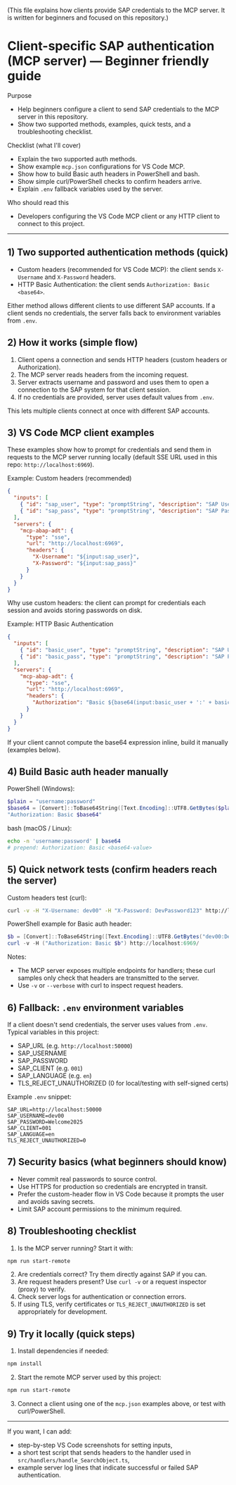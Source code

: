 (This file explains how clients provide SAP credentials to the MCP server. It is written for beginners and focused on this repository.)

# Client-specific SAP authentication (MCP server) — Beginner friendly guide

Purpose
- Help beginners configure a client to send SAP credentials to the MCP server in this repository.
- Show two supported methods, examples, quick tests, and a troubleshooting checklist.

Checklist (what I'll cover)
- Explain the two supported auth methods.
- Show example `mcp.json` configurations for VS Code MCP.
- Show how to build Basic auth headers in PowerShell and bash.
- Show simple curl/PowerShell checks to confirm headers arrive.
- Explain `.env` fallback variables used by the server.

Who should read this
- Developers configuring the VS Code MCP client or any HTTP client to connect to this project.

---

## 1) Two supported authentication methods (quick)

- Custom headers (recommended for VS Code MCP): the client sends `X-Username` and `X-Password` headers.
- HTTP Basic Authentication: the client sends `Authorization: Basic <base64>`.

Either method allows different clients to use different SAP accounts. If a client sends no credentials, the server falls back to environment variables from `.env`.

## 2) How it works (simple flow)

1. Client opens a connection and sends HTTP headers (custom headers or Authorization).
2. The MCP server reads headers from the incoming request.
3. Server extracts username and password and uses them to open a connection to the SAP system for that client session.
4. If no credentials are provided, server uses default values from `.env`.

This lets multiple clients connect at once with different SAP accounts.

## 3) VS Code MCP client examples

These examples show how to prompt for credentials and send them in requests to the MCP server running locally (default SSE URL used in this repo: `http://localhost:6969`).

Example: Custom headers (recommended)

```json
{
  "inputs": [
    { "id": "sap_user", "type": "promptString", "description": "SAP Username", "password": false },
    { "id": "sap_pass", "type": "promptString", "description": "SAP Password", "password": true }
  ],
  "servers": {
    "mcp-abap-adt": {
      "type": "sse",
      "url": "http://localhost:6969",
      "headers": {
        "X-Username": "${input:sap_user}",
        "X-Password": "${input:sap_pass}"
      }
    }
  }
}
```

Why use custom headers: the client can prompt for credentials each session and avoids storing passwords on disk.

Example: HTTP Basic Authentication

```json
{
  "inputs": [
    { "id": "basic_user", "type": "promptString", "description": "SAP Username", "password": false },
    { "id": "basic_pass", "type": "promptString", "description": "SAP Password", "password": true }
  ],
  "servers": {
    "mcp-abap-adt": {
      "type": "sse",
      "url": "http://localhost:6969",
      "headers": {
        "Authorization": "Basic ${base64(input:basic_user + ':' + basic_pass)}"
      }
    }
  }
}
```

If your client cannot compute the base64 expression inline, build it manually (examples below).

## 4) Build Basic auth header manually

PowerShell (Windows):

```powershell
$plain = "username:password"
$base64 = [Convert]::ToBase64String([Text.Encoding]::UTF8.GetBytes($plain))
"Authorization: Basic $base64"
```

bash (macOS / Linux):

```bash
echo -n 'username:password' | base64
# prepend: Authorization: Basic <base64-value>
```

## 5) Quick network tests (confirm headers reach the server)

Custom headers test (curl):

```bash
curl -v -H "X-Username: dev00" -H "X-Password: DevPassword123" http://localhost:6969/
```

PowerShell example for Basic auth header:

```powershell
$b = [Convert]::ToBase64String([Text.Encoding]::UTF8.GetBytes("dev00:DevPassword123"))
curl -v -H ("Authorization: Basic $b") http://localhost:6969/
```

Notes:
- The MCP server exposes multiple endpoints for handlers; these curl samples only check that headers are transmitted to the server.
- Use `-v` or `--verbose` with curl to inspect request headers.

## 6) Fallback: `.env` environment variables

If a client doesn't send credentials, the server uses values from `.env`. Typical variables in this project:

- SAP_URL (e.g. `http://localhost:50000`)
- SAP_USERNAME
- SAP_PASSWORD
- SAP_CLIENT (e.g. `001`)
- SAP_LANGUAGE (e.g. `en`)
- TLS_REJECT_UNAUTHORIZED (0 for local/testing with self-signed certs)

Example `.env` snippet:

```env
SAP_URL=http://localhost:50000
SAP_USERNAME=dev00
SAP_PASSWORD=Welcome2025
SAP_CLIENT=001
SAP_LANGUAGE=en
TLS_REJECT_UNAUTHORIZED=0
```

## 7) Security basics (what beginners should know)

- Never commit real passwords to source control.
- Use HTTPS for production so credentials are encrypted in transit.
- Prefer the custom-header flow in VS Code because it prompts the user and avoids saving secrets.
- Limit SAP account permissions to the minimum required.

## 8) Troubleshooting checklist

1. Is the MCP server running? Start it with:

```powershell
npm run start-remote
```

2. Are credentials correct? Try them directly against SAP if you can.
3. Are request headers present? Use `curl -v` or a request inspector (proxy) to verify.
4. Check server logs for authentication or connection errors.
5. If using TLS, verify certificates or `TLS_REJECT_UNAUTHORIZED` is set appropriately for development.

## 9) Try it locally (quick steps)

1. Install dependencies if needed:

```powershell
npm install
```

2. Start the remote MCP server used by this project:

```powershell
npm run start-remote
```

3. Connect a client using one of the `mcp.json` examples above, or test with curl/PowerShell.

---

If you want, I can add:
- step-by-step VS Code screenshots for setting inputs,
- a short test script that sends headers to the handler used in `src/handlers/handle_SearchObject.ts`,
- example server log lines that indicate successful or failed SAP authentication.
